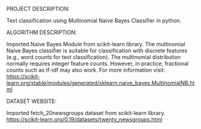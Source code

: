 PROJECT DESCRIPTION:

Text classification using Multinomial Naive Bayes Classifier in python.


ALGORITHM DESCRIPTION:

Imported Naive Bayes Module from scikit-learn library.
The multinomial Naive Bayes classifier is suitable for classification with discrete features (e.g., word counts for text classification). The multinomial distribution normally requires integer feature counts. However, in practice, fractional counts such as tf-idf may also work.
For more information visit: https://scikit-learn.org/stable/modules/generated/sklearn.naive_bayes.MultinomialNB.html


DATASET WEBSITE:

Imported fetch_20newsgroups dataset from scikit-learn library.
https://scikit-learn.org/0.19/datasets/twenty_newsgroups.html
